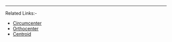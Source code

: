 

---
Related Links:-
- [Circumcenter](Circumcenter.md) 
- [Orthocenter](../Straight%20Line/Orthocenter.md) 
- [Centroid](Centroid.md) 